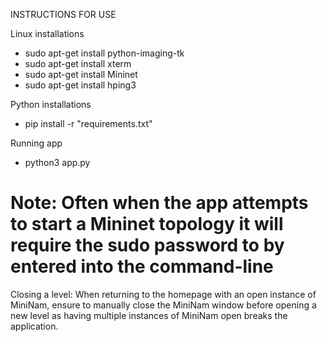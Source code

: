 INSTRUCTIONS FOR USE

Linux installations
- sudo apt-get install python-imaging-tk
- sudo apt-get install xterm
- sudo apt-get install Mininet
- sudo apt-get install hping3

Python installations
- pip install -r "requirements.txt"

Running app
- python3 app.py

# Note: Often when the app attempts to start a Mininet topology it will require the sudo password to by entered into the command-line

Closing a level:
When returning to the homepage with an open instance of MiniNam, ensure to manually close the MiniNam window before opening a new level as having multiple instances of
MiniNam open breaks the application.

